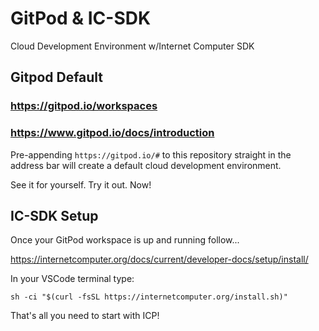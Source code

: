 # GitPod & IC-SDK
Cloud Development Environment w/Internet Computer SDK   

## Gitpod Default 
### https://gitpod.io/workspaces
### https://www.gitpod.io/docs/introduction
Pre-appending ``https://gitpod.io/#`` to this repository straight in the address bar will create a default cloud development environment. 

See it for yourself. Try it out. Now!

## IC-SDK Setup
Once your GitPod workspace is up and running follow... 

https://internetcomputer.org/docs/current/developer-docs/setup/install/

In your VSCode terminal type: 

``sh -ci "$(curl -fsSL https://internetcomputer.org/install.sh)"``

That's all you need to start with ICP!
